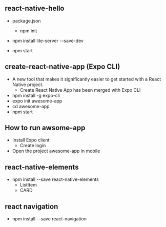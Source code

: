 ## react-native-hello

* package.json

  * npm init
* npm install lite-server --save-dev
* npm start


## create-react-native-app (Expo CLI)

- A new tool that makes it significantly easier to get started with a React Native project.
  -  Create React Native App has been merged with Expo CLI
- npm install -g expo-cli
- expo init awesome-app
- cd awesome-app
- npm start

## How to run awsome-app

- Install Expo client 
  - Create login
- Open the project awesome-app in mobile

## react-native-elements

- npm install --save react-native-elements
  - ListItem
  - CARD

## react navigation

- npm install --save react-navigation

